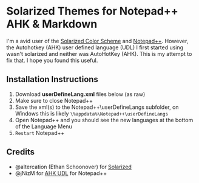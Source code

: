 # Solarized Themes for Notepad++ AHK & Markdown

I'm a avid user of the [Solarized Color Scheme](http://ethanschoonover.com/solarized) and [Notepad++](https://notepad-plus-plus.org/). However, the Autohotkey (AHK) user defined language (UDL) I first started using wasn't solarized and neither was AutoHotKey (AHK). This is my attempt to fix that. I hope you found this useful.


## Installation Instructions
1. Download **userDefineLang.xml** files below (as raw)
2. Make sure to close Notepad++
3. Save the xml(s) to the Notepad++\userDefineLangs subfolder, on Windows this is likely `\%appdata%\Notepad++\userDefineLangs`
4. Open Notepad++ and you should see the new languages at the bottom of the Language Menu
5. `Restart` Notepad++

## Credits
* @altercation (Ethan Schoonover) for [Solarized](https://github.com/altercation/solarized)
* @jNizM for [AHK UDL](https://github.com/jNizM/ahk_notepad-plus-plus) for Notepad++
